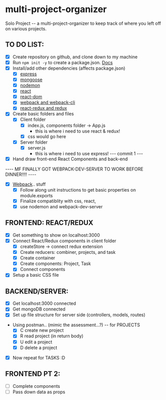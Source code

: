 # multi-project-organizer
Solo Project -- a multi-project-organizer to keep track of where you left off on various projects.

## TO DO LIST:
- [X] Create repository on github, and clone down to my machine
- [X] Run `npm init -y` to create a package.json. [Docs](https://docs.npmjs.com/cli/v6/commands/npm-init)
- [X] Install/add other dependencies (affects package.json)
  - [X] [express](https://www.npmjs.com/package/express)
  - [X] [mongoose](https://www.npmjs.com/package/mongoose)
  - [X] [nodemon](https://www.npmjs.com/package/nodemon)
  - [X] [react](https://www.npmjs.com/package/react)
  - [X] [react-dom](https://www.npmjs.com/package/react-dom)
  - [X] [webpack and webpack-cli](https://webpack.js.org/guides/getting-started/)
  - [X] [react-redux and redux](https://www.npmjs.com/package/react-redux)
- [X] Create basic folders and files
  - [X] Client folder
    - [X] index.js, components folder -> App.js
      - this is where i need to use react & redux!
    - [X] css would go here
  - [X] Server folder
    - [X] server.js
      - this is where i need to use express!
--- commit 1 ---
- [X] Hand draw front-end React Components and back-end

---- MF FINALLY GOT WEBPACK-DEV-SERVER TO WORK BEFORE DINNER!!!! ----

- [X] [Webpack](https://webpack.js.org/concepts/).. stuff
  - [X] Follow along unit instructions to get basic properties on module.exports
  - [X] Finalize compatiblity with css, react, 
  - [X] use nodemon and webpack-dev-server

## FRONTEND: REACT/REDUX 
- [X] Get something to show on localhost:3000
- [X] Connect React/Redux components in client folder
  - [X] createStore -> connect redux extension
  - [X] Create reducers: combiner, projects, and task
  - [X] Create container
  - [X] Create components: Project, Task
  - [X] Connect components
- [X] Setup a basic CSS file

## BACKEND/SERVER:
  - [X] Get localhost:3000 connected
  - [X] Get mongoDB connected
  - [X] Set up file structure for server side (controllers, models, routes)
  - Using postman.. (mimic the assessment...?) -- for PROJECTS
    - [X] C create new project
    - [X] R read project (in return body)
    - [X] U edit a project
    - [X] D delete a project
  - [X] Now repeat for TASKS :D

## FRONTEND PT 2:
- [ ] Complete components
- [ ] Pass down data as props